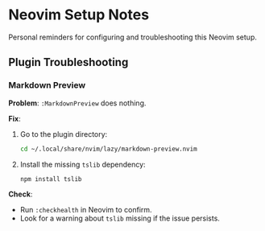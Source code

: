 # Neovim Setup Notes

Personal reminders for configuring and troubleshooting this Neovim setup.

## Plugin Troubleshooting

### Markdown Preview
**Problem**: `:MarkdownPreview` does nothing.

**Fix**:
1. Go to the plugin directory:
   ```bash
   cd ~/.local/share/nvim/lazy/markdown-preview.nvim
   ```
2. Install the missing `tslib` dependency:
   ```bash
   npm install tslib
   ```

**Check**:
- Run `:checkhealth` in Neovim to confirm.
- Look for a warning about `tslib` missing if the issue persists.
